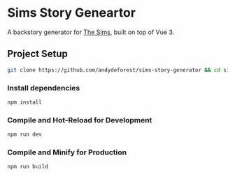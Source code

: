 # Sims Story Geneartor

A backstory generator for [The Sims](https://www.ea.com/games/the-sims), built on top of Vue 3.

## Project Setup

```sh
git clone https://github.com/andydeforest/sims-story-generator && cd sims-story-generator
```

### Install dependencies

```sh
npm install
```

### Compile and Hot-Reload for Development

```sh
npm run dev
```

### Compile and Minify for Production

```sh
npm run build
```
